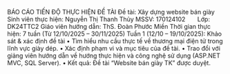 BÁO CÁO TIẾN ĐỘ THỰC HIỆN ĐỀ TÀI
Đề tài: Xây dựng website bán giày
Sinh viên thực hiện: Nguyễn Thị Thanh Thủy
MSSV: 170124102  Lớp: DK24TTC2
Giáo viên hướng dẫn: ThS. Đoàn Phước Miền
Thời gian thực hiện: 7 tuần (Từ 12/10/2025 – 30/11/2025)
Tuần 1 (12/10 – 19/10/2025): Khảo sát & xác định đề tài
•	Tìm hiểu nhu cầu thực tế về thương mại điện tử trong lĩnh vực giày dép.
•	Xác định phạm vi và mục tiêu của đề tài.
•	Trao đổi với giảng viên hướng dẫn về hướng thực hiện và công nghệ sử dụng (ASP.NET MVC, SQL Server).
•	Kết quả: Đề tài “Website bán giày TK” được duyệt.

